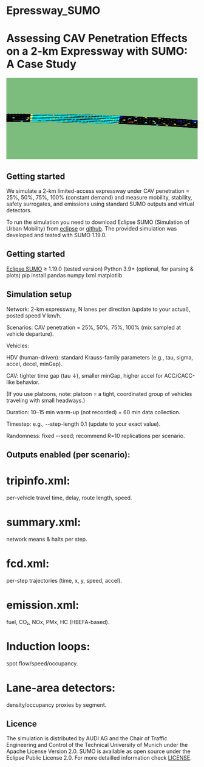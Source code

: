 # Epressway_SUMO

# Assessing CAV Penetration Effects on a 2-km Expressway with SUMO: A Case Study
![Simulation](image/Capture.PNG)
## Getting started
We simulate a 2-km limited-access expressway under CAV penetration = 25%, 50%, 75%, 100% (constant demand) and measure mobility, stability, safety surrogates, and emissions using standard SUMO outputs and virtual detectors.

To run the simulation you need to download Eclipse SUMO (Simulation of Urban Mobility) from [eclipse](https://www.eclipse.org/sumo/) or [github](https://github.com/eclipse/sumo). The provided simulation was developed and tested with SUMO 1.19.0.
## Getting started
[Eclipse SUMO](https://www.eclipse.org/sumo/)
 ≥ 1.19.0 (tested version)
Python 3.9+ (optional, for parsing & plots)
pip install pandas numpy lxml matplotlib

## Simulation setup
Network: 2-km expressway, N lanes per direction (update to your actual), posted speed V km/h.

Scenarios: CAV penetration = 25%, 50%, 75%, 100% (mix sampled at vehicle departure).

Vehicles:

HDV (human-driven): standard Krauss-family parameters (e.g., tau, sigma, accel, decel, minGap).

CAV: tighter time gap (tau ↓), smaller minGap, higher accel for ACC/CACC-like behavior.

(If you use platoons, note: platoon = a tight, coordinated group of vehicles traveling with small headways.)

Duration: 10–15 min warm-up (not recorded) + 60 min data collection.

Timestep: e.g., --step-length 0.1 (update to your exact value).

Randomness: fixed --seed; recommend R=10 replications per scenario.

## Outputs enabled (per scenario):
# tripinfo.xml: 
per-vehicle travel time, delay, route length, speed.

# summary.xml: 
network means & halts per step.

# fcd.xml: 
per-step trajectories (time, x, y, speed, accel).

# emission.xml: 
fuel, CO₂, NOx, PMx, HC (HBEFA-based).

# Induction loops: 
spot flow/speed/occupancy.

# Lane-area detectors: 
density/occupancy proxies by segment.

## Licence

The simulation is distributed by AUDI AG and the Chair of Traffic Engineering and Control of the Technical University of Munich under the Apache License Version 2.0. SUMO is available as open source under the Eclipse Public License 2.0. For more detailled information check [LICENSE](LICENSE). 
